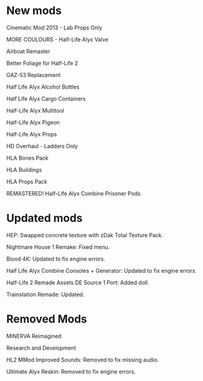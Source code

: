 New mods
========
Cinematic Mod 2013 - Lab Props Only

MORE COULOURS - Half-Life Alyx Valve

Airboat Remaster

Better Foliage for Half-Life 2

GAZ-53 Replacement

Half Life Alyx Alcohol Bottles

Half Life Alyx Cargo Containers

Half-Life Alyx Multitool

Half-Life Alyx Pigeon

Half-Life Alyx Props

HD Overhaul - Ladders Only

HLA Bones Pack

HLA Buildings

HLA Props Pack

REMASTERED! Half-Life Alyx Combine Prisoner Pods

Updated mods
============
HEP: Swapped concrete texture with zDak Total Texture Pack.

Nightmare House 1 Remake: Fixed menu.

Blood 4K: Updated to fix engine errors.

Half Life Alyx Combine Consoles + Generator: Updated to fix engine errors.

Half-Life 2 Remade Assets DE Source 1 Port: Added doll. 

Trainstation Remade: Updated.


Removed Mods
============
MINERVA Reimagined

Research and Development

HL2 MMod Improved Sounds: Removed to fix missing audio.

Ultimate Alyx Reskin: Removed to fix engine errors.

